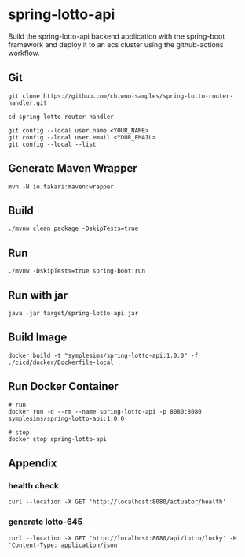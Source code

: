 # spring-lotto-api
Build the spring-lotto-api backend application with the spring-boot framework and deploy it to an ecs cluster using the github-actions workflow.

## Git
```
git clone https://github.com/chiwoo-samples/spring-lotto-router-handler.git

cd spring-lotto-router-handler

git config --local user.name <YOUR_NAME>
git config --local user.email <YOUR_EMAIL>
git config --local --list
```

## Generate Maven Wrapper
```
mvn -N io.takari:maven:wrapper
```


## Build
```
./mvnw clean package -DskipTests=true
```

## Run
```
./mvnw -DskipTests=true spring-boot:run
```

## Run with jar
```
java -jar target/spring-lotto-api.jar
```

## Build Image
```
docker build -t "symplesims/spring-lotto-api:1.0.0" -f ./cicd/docker/Dockerfile-local .
```

## Run Docker Container

```
# run
docker run -d --rm --name spring-lotto-api -p 8080:8080 symplesims/spring-lotto-api:1.0.0

# stop
docker stop spring-lotto-api
```

## Appendix

### health check

```
curl --location -X GET 'http://localhost:8080/actuator/health'
```

### generate lotto-645

```
curl --location -X GET 'http://localhost:8080/api/lotto/lucky' -H 'Content-Type: application/json'
```

